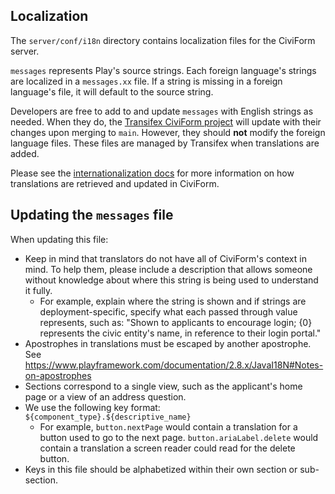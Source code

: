 ## Localization

The `server/conf/i18n` directory contains localization files for the CiviForm server.

`messages` represents Play's source strings. Each foreign language's strings are localized in a `messages.xx` file. If a string is missing in a foreign language's file, it will default to the source string.

Developers are free to add to and update `messages` with English strings as needed. When they do, the [Transifex CiviForm project](https://app.transifex.com/civiform/civiform/dashboard) will update with their changes upon merging to `main`. However, they should **not** modify the foreign language files. These files are managed by Transifex when translations are added.

Please see the [internationalization docs](https://docs.civiform.us/contributor-guide/developer-guide/internationalization-i18n) for more information on how translations are retrieved and updated in CiviForm.

## Updating the `messages` file

When updating this file:

- Keep in mind that translators do not have all of CiviForm's context in mind. To help them, please include a description that allows someone without knowledge about where this string is being used to understand it fully.
  - For example, explain where the string is shown and if strings are deployment-specific, specify what each passed through value represents, such as: "Shown to applicants to encourage login; {0} represents the civic entity's name, in reference to their login portal."
- Apostrophes in translations must be escaped by another apostrophe. See https://www.playframework.com/documentation/2.8.x/JavaI18N#Notes-on-apostrophes
- Sections correspond to a single view, such as the applicant's home page or a view of an address question.
- We use the following key format: `${component_type}.${descriptive_name}`
  - For example, `button.nextPage` would contain a translation for a button used to go to the next page. `button.ariaLabel.delete` would contain a translation a screen reader could read for the delete button.
- Keys in this file should be alphabetized within their own section or sub-section.
